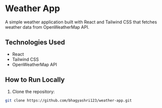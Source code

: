 # Weather App

A simple weather application built with React and Tailwind CSS that fetches weather data from OpenWeatherMap API.

## Technologies Used
- React
- Tailwind CSS
- OpenWeatherMap API

## How to Run Locally
1. Clone the repository:
```bash
git clone https://github.com/bhagyashri123/weather-app.git
